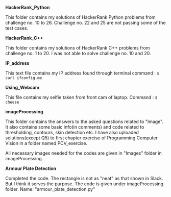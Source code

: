 **HackerRank_Python**

This folder contains my solutions of HackerRank Python problems from challenge no. 10 to 26. Challenge no. 22 and 25 are not passing some of the test cases.

**HackerRank_C++**

This folder contains my solutions of HackerRank C++ problems from challenge no. 1 to 20. I was not able to solve challenge no. 10 and 20.

**IP_address**

This text file contains my IP address found through terminal command : 
```$ curl ifconfig.me```

**Using_Webcam**

This file contains my selfie taken from front cam of laptop. Command :
```$ cheese```

**imageProcessing**

This folder contains the answers to the asked questions related to "Image". It also contains some basic info(in comments) and code related to thresholding, contours, skin detection etc. I have also uploaded solutions(except Q5) to first chapter exercise of Programming Computer Vision in a folder named PCV_exercise.

All necessary images needed for the codes are given in "Images" folder in imageProcessing.

**Armour Plate Detection**

Completed the code. The rectangle is not as "neat" as that shown in Slack. But I think it serves the purpose. The code is given under imageProcessing folder. Name: "armour_plate_detection.py"
